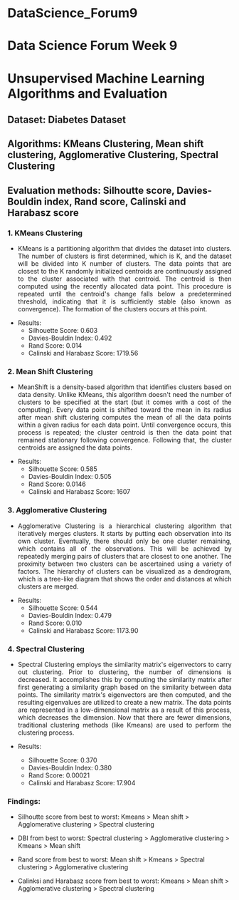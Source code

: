 # DataScience_Forum9
# Data Science Forum Week 9

# Unsupervised Machine Learning Algorithms and Evaluation
## Dataset: Diabetes Dataset
## Algorithms: KMeans Clustering, Mean shift clustering, Agglomerative Clustering, Spectral Clustering
## Evaluation methods: Silhoutte score, Davies-Bouldin index, Rand score, Calinski and Harabasz score

### 1. KMeans Clustering

  - <p align="justify">KMeans is a partitioning algorithm that divides the dataset into clusters.
    The number of clusters is first determined, which is K, and the dataset will be divided into K number of clusters. 
    The data points that are closest to the K randomly initialized centroids are continuously assigned to the cluster associated with that     centroid. The centroid is then computed using the recently allocated data point. 
    This procedure is repeated until the centroid's change falls below a predetermined threshold, indicating that it is sufficiently           stable (also known as convergence). The formation of the clusters occurs at this point.</p>
  - Results:
    - Silhouette Score: 0.603
    - Davies-Bouldin Index: 0.492
    - Rand Score: 0.014 
    - Calinski and Harabasz Score: 1719.56

### 2. Mean Shift Clustering

  - <p align="justify">MeanShift is a density-based algorithm that identifies clusters based on data density. Unlike KMeans, this algorithm
    doesn't need the number of clusters to be specified at the start (but it comes with a cost of the computing). Every data point is     shifted      
    toward the mean in its radius after mean shift clustering computes the mean of all the data points within a given radius for each data 
    point. Until convergence occurs, this process is repeated; the cluster centroid is then the data point that remained stationary 
    following convergence. Following that, the cluster centroids are assigned the data points.</p>
  - Results:
    - Silhouette Score: 0.585 
    - Davies-Bouldin Index: 0.505
    - Rand Score: 0.0146
    - Calinski and Harabasz Score: 1607 

### 3. Agglomerative Clustering

  - <p align="justify">Agglomerative Clustering is a hierarchical clustering algorithm that iteratively merges clusters. It starts by putting each observation
    into its own cluster. Eventually, there should only be one cluster remaining, which contains all of the observations. This will be achieved by repeatedly merging pairs of clusters that are closest to one another. The proximity between two clusters can be ascertained using a variety of factors.
    The hierarchy of clusters can be visualized as a dendrogram, which is a tree-like diagram that shows the order and distances at which clusters are merged.</p>
  - Results:
    - Silhouette Score: 0.544 
    - Davies-Bouldin Index: 0.479 
    - Rand Score: 0.010
    - Calinski and Harabasz Score: 1173.90 

### 4. Spectral Clustering

  - <p align="justify">Spectral Clustering employs the similarity matrix's eigenvectors to carry out clustering. Prior to clustering, the number of dimensions is decreased. It accomplishes this by computing the similarity matrix after first generating a similarity graph based on the similarity between data points. The similarity matrix's eigenvectors are then computed, and the resulting eigenvalues are utilized to create a new matrix. The data points are represented in a low-dimensional matrix as a result of this process, which decreases the dimension. Now that there are fewer dimensions, traditional clustering methods (like Kmeans) are used to perform the clustering process.
 
    
  - Results:
    - Silhouette Score: 0.370 
    - Davies-Bouldin Index: 0.380
    - Rand Score: 0.00021
    - Calinski and Harabasz Score: 17.904
  

### Findings:

  - Silhoutte score from best to worst: Kmeans > Mean shift > Agglomerative clustering > Spectral clustering

  - DBI from best to worst: Spectral clustering > Agglomerative clustering > Kmeans > Mean shift

  - Rand score from best to worst: Mean shift > Kmeans > Spectral clustering > Agglomerative clustering

  - Calinksi and Harabasz score from best to worst: Kmeans > Mean shift > Agglomerative clustering > Spectral clustering
    
